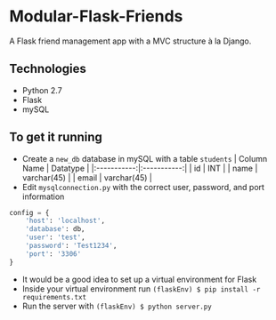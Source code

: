 # Modular-Flask-Friends
A Flask friend management app with a MVC structure à la Django.

## Technologies
* Python 2.7
* Flask
* mySQL

## To get it running
* Create a ```new_db``` database in mySQL with a table ```students```
| Column Name | Datatype    |
|:-----------:|:-----------:|
| id          | INT         |
| name        | varchar(45) |
| email       | varchar(45) |
* Edit ```mysqlconnection.py``` with the correct user, password, and port information
```python
config = {
    'host': 'localhost',
    'database': db,
    'user': 'test',
    'password': 'Test1234',
    'port': '3306'
}
```
* It would be a good idea to set up a virtual environment for Flask 
* Inside your virtual environment run ```(flaskEnv) $ pip install -r requirements.txt```
* Run the server with ```(flaskEnv) $ python server.py```
